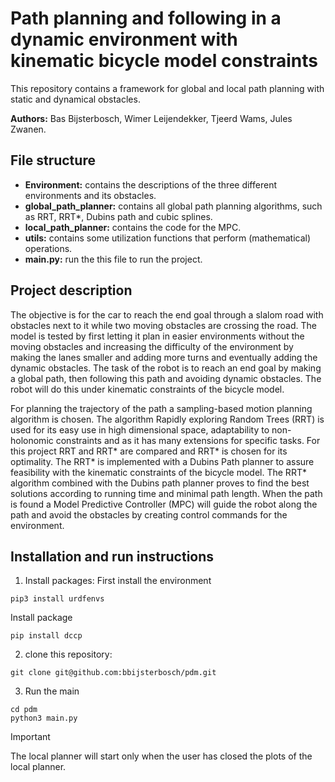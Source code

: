 # Path planning and following in a dynamic environment with kinematic bicycle model constraints

This repository contains a framework for global and local path planning with static and dynamical obstacles.

**Authors:** Bas Bijsterbosch, Wimer Leijendekker, Tjeerd Wams, Jules Zwanen.

## File structure
- **Environment:** contains the descriptions of the three different environments and its obstacles.	
- **global_path_planner:** contains all global path planning algorithms, such as RRT, RRT*, Dubins path and cubic splines. 
- **local_path_planner:** contains the code for the MPC.
- **utils:** contains some utilization functions that perform (mathematical) operations.
- **main.py:** run the this file to run  the project.

## Project description
The objective is for the car to reach the end goal through a slalom road with obstacles next to it while two moving obstacles are crossing the road. The model is tested by first letting it plan in easier environments without the moving obstacles and increasing the difficulty of the environment by making the lanes smaller and adding more turns and eventually adding the dynamic obstacles.
The task of the robot is to reach an end goal by making a global path, then following this path and avoiding dynamic obstacles. The robot will do this under kinematic constraints of the bicycle model. 

For planning the trajectory of the path a sampling-based motion planning algorithm is chosen. The algorithm Rapidly exploring Random Trees (RRT) is used for its easy use in high dimensional space, adaptability to non-holonomic constraints and as it has many extensions for specific tasks. For this project RRT and RRT* are compared and RRT* is chosen for its optimality. The RRT* is implemented with a Dubins Path planner to assure feasibility with the kinematic constraints of the bicycle model. The RRT* algorithm combined with the Dubins path planner proves to find the best solutions according to running time and minimal path length. When the path is found a Model Predictive Controller (MPC) will guide the robot along the path and avoid the obstacles by creating control commands for the environment.

## Installation and run instructions
1. Install packages:
First install the environment
```console
pip3 install urdfenvs
```
Install package
```console
pip install dccp
```
2. clone this repository:
```console
git clone git@github.com:bbijsterbosch/pdm.git
```
3. Run the main
```console
cd pdm
python3 main.py
```

> [!IMPORTANT]
> The local planner will start only when the user has closed the plots of the local planner.
